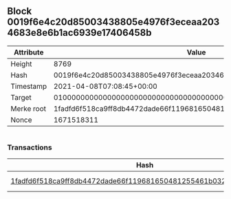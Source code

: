 ## Block 0019f6e4c20d85003438805e4976f3eceaa2034683e8e6b1ac6939e17406458b

Attribute | Value
--- | ---
Height | 8769
Hash | 0019f6e4c20d85003438805e4976f3eceaa2034683e8e6b1ac6939e17406458b
Timestamp | 2021-04-08T07:08:45+00:00
Target | 0100000000000000000000000000000000000000000000000000000000000000
Merke root | 1fadfd6f518ca9ff8db4472dade66f119681650481255461b0321267b38045b1
Nonce | 1671518311

```

```

### Transactions

Hash | Amount
--- | ---
[1fadfd6f518ca9ff8db4472dade66f119681650481255461b0321267b38045b1](1fadfd6f518ca9ff8db4472dade66f119681650481255461b0321267b38045b1.md) | 10.00000000 SKEPTI 
